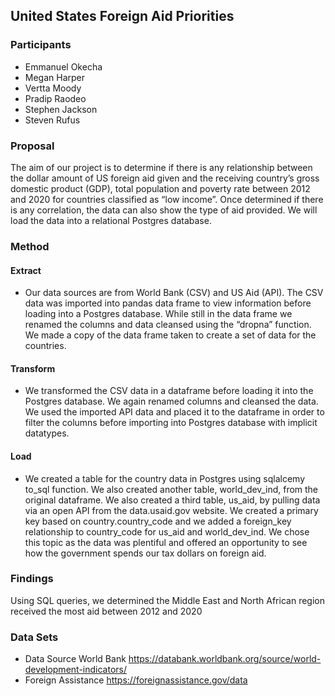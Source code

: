 ## United States Foreign Aid Priorities

### Participants
* Emmanuel Okecha
* Megan Harper
* Vertta Moody
* Pradip Raodeo
* Stephen Jackson
* Steven Rufus

### Proposal
The aim of our project is to determine if there is any relationship between the dollar amount of US foreign aid given and the receiving country’s gross domestic product (GDP), total population and poverty rate between 2012 and 2020 for countries classified as “low income”. Once determined if there is any correlation, the data can also show the type of aid provided. We will load the data into a relational Postgres database.

### Method
#### Extract
* Our data sources are from World Bank (CSV) and US Aid (API). The CSV data was imported into pandas data frame to view information before loading into a Postgres database. While still in the data frame we renamed the columns and data cleansed using the “dropna” function. We made a copy of the data frame taken to create a set of data for the countries.
#### Transform
* We transformed the CSV data in a dataframe before loading it into the Postgres database. We again renamed columns and cleansed the data. We used the imported API data and placed it to the dataframe in order to filter the columns before importing into Postgres database with implicit datatypes.
#### Load
* We created a table for the country data in Postgres using sqlalcemy to_sql function. We also created another table, world_dev_ind, from the original dataframe. We also created a third table, us_aid, by pulling data via an open API from the data.usaid.gov website. We created a primary key based on country.country_code and we added a foreign_key relationship to country_code for us_aid and world_dev_ind. We chose this topic as the data was plentiful and offered an opportunity to see how the government spends our tax dollars on foreign aid.

### Findings
Using SQL queries, we determined the Middle East and North African region received the most aid between 2012 and 2020

### Data Sets
* Data Source World Bank https://databank.worldbank.org/source/world-development-indicators/
* Foreign Assistance https://foreignassistance.gov/data




